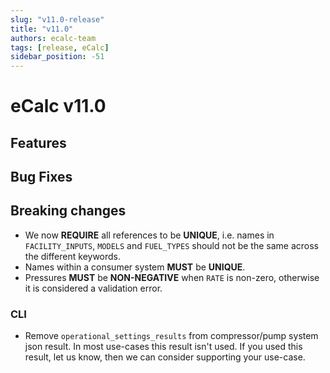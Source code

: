 ```yaml
---
slug: "v11.0-release"
title: "v11.0"
authors: ecalc-team
tags: [release, eCalc]
sidebar_position: -51
---
```


# eCalc v11.0

## Features

## Bug Fixes

## Breaking changes

- We now **REQUIRE** all references to be **UNIQUE**, i.e. names in `FACILITY_INPUTS`, `MODELS` and `FUEL_TYPES` should not be the
  same across the different keywords.
- Names within a consumer system **MUST** be **UNIQUE**.
- Pressures **MUST** be **NON-NEGATIVE** when `RATE` is non-zero, otherwise it is considered a validation error.

### CLI

- Remove `operational_settings_results` from compressor/pump system json result. In most use-cases this result isn't
  used.
  If you used this result, let us know, then we can consider supporting your use-case.
